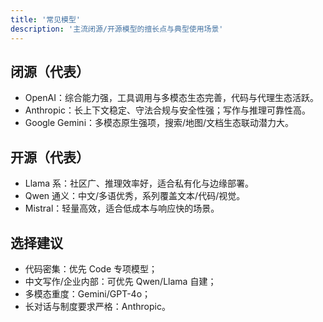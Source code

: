 ```yaml
---
title: '常见模型'
description: '主流闭源/开源模型的擅长点与典型使用场景'
---
```


## 闭源（代表）

- OpenAI：综合能力强，工具调用与多模态生态完善，代码与代理生态活跃。
- Anthropic：长上下文稳定、守法合规与安全性强；写作与推理可靠性高。
- Google Gemini：多模态原生强项，搜索/地图/文档生态联动潜力大。

## 开源（代表）

- Llama 系：社区广、推理效率好，适合私有化与边缘部署。
- Qwen 通义：中文/多语优秀，系列覆盖文本/代码/视觉。
- Mistral：轻量高效，适合低成本与响应快的场景。

## 选择建议

- 代码密集：优先 Code 专项模型；
- 中文写作/企业内部：可优先 Qwen/Llama 自建；
- 多模态重度：Gemini/GPT-4o；
- 长对话与制度要求严格：Anthropic。

